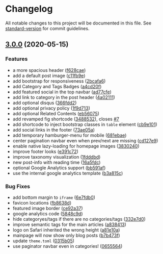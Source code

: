 # Changelog

All notable changes to this project will be documented in this file. See [standard-version](https://github.com/conventional-changelog/standard-version) for commit guidelines.

## [3.0.0](https://github.com/THeK3nger/davideaversa.it/compare/v2.0.0...v3.0.0) (2020-05-15)


### Features

* a more spacious header ([f628cae](https://github.com/THeK3nger/davideaversa.it/commit/f628cae20ef5b5c139bfbd702b6c3c230a713182))
* add a default post image ([c11fb9e](https://github.com/THeK3nger/davideaversa.it/commit/c11fb9e62482ccf6ccb0bd453801809a6cc96c73))
* add bootstrap for responsiveness  ([2bcafa6](https://github.com/THeK3nger/davideaversa.it/commit/2bcafa6fca0d528f5a0b389c3108dbcc043b9b68))
* add Category and Tags Badges ([a4cd20f](https://github.com/THeK3nger/davideaversa.it/commit/a4cd20f63724733173a179226e1e72f62619ae6c))
* add featured social in the top navbar ([ad77cfe](https://github.com/THeK3nger/davideaversa.it/commit/ad77cfe8297869e61a4405d022471393fa7068ea))
* add link to category in the post header ([4a02111](https://github.com/THeK3nger/davideaversa.it/commit/4a02111078ff520e2aba7fc1090c2ce44d4756fb))
* add optional disqus ([366fdd2](https://github.com/THeK3nger/davideaversa.it/commit/366fdd2ce89e21bbc3c3bf534ef787446e6105c2))
* add optional privacy policy ([1f9d713](https://github.com/THeK3nger/davideaversa.it/commit/1f9d713cc3195a7c3cd445cb8185d6a3127d1015))
* add optional Related Contents ([eb56075](https://github.com/THeK3nger/davideaversa.it/commit/eb56075cb25fd4d0c51a47074f5ba6c2c6b5c957))
* add revamped fig shortcode ([3488532](https://github.com/THeK3nger/davideaversa.it/commit/3488532c38039cddf6fbf0e30941d92c5a5f02cc)), closes [#7](https://github.com/THeK3nger/davideaversa.it/issues/7)
* add shortcode to inject bootstrap classes in `table` element ([cb9e101](https://github.com/THeK3nger/davideaversa.it/commit/cb9e101429e650b44f4610b9d48c9d3f10e44148))
* add social links in the footer ([73ae05a](https://github.com/THeK3nger/davideaversa.it/commit/73ae05a068e366eff9285fa4edd3b38e6e90d07b))
* add temporary hamburger-menu for mobile ([681ebae](https://github.com/THeK3nger/davideaversa.it/commit/681ebaed5011ea528a2ba215eb4d7df99d84f848))
* center pagination navbar even when prev/next are missing ([cd127e9](https://github.com/THeK3nger/davideaversa.it/commit/cd127e945db6923d600c786795cc728d5676abe8))
* enable native lazy-loading for homepage images  ([3830240](https://github.com/THeK3nger/davideaversa.it/commit/3830240504d3cd69a890bbf2ad0ad99b0d164960))
* improve footer looks ([e391c72](https://github.com/THeK3nger/davideaversa.it/commit/e391c72e9a8cf79381361cc38ba258bb58ce278f))
* improve taxonomy visualization ([1fdddbd](https://github.com/THeK3nger/davideaversa.it/commit/1fdddbd088b0d2820b114a3cabdc652c9b1109b9))
* new post-info with reading time ([16a5fdc](https://github.com/THeK3nger/davideaversa.it/commit/16a5fdc252a5a7f0c967dbcd9c1700928c297488))
* optional Google Analytics support ([bb591af](https://github.com/THeK3nger/davideaversa.it/commit/bb591afd8f984a911aab7e3598990b006e8aded5))
* use the internal google analytics template ([b3a815c](https://github.com/THeK3nger/davideaversa.it/commit/b3a815ca6288952a5c26c148762f00f3715b6c5a))


### Bug Fixes

* add bottom margin to `iframe` ([6e7fdb0](https://github.com/THeK3nger/davideaversa.it/commit/6e7fdb0a58e9c699d5109b64e011fbc874bf06fe))
* favicon locations ([fb8638d](https://github.com/THeK3nger/davideaversa.it/commit/fb8638d2db2d7a215773088991037c5622209943))
* featured image border ([ce92a37](https://github.com/THeK3nger/davideaversa.it/commit/ce92a378363a11e70d21b8e1c6a78181b19e114c))
* google analytics code ([5848c9d](https://github.com/THeK3nger/davideaversa.it/commit/5848c9d13e83bf64d8c4d9739275031800f01f05))
* hide categoryes/tags if there are no categories/tags ([332e7d0](https://github.com/THeK3nger/davideaversa.it/commit/332e7d0dd628789125929b946d1cf17881b18044))
* improve semantic tags for the main articles  ([a838413](https://github.com/THeK3nger/davideaversa.it/commit/a838413dca0543c4c00970ae03035eaca3c95762))
* logo on Safari inherited the wrong height ([a81e10a](https://github.com/THeK3nger/davideaversa.it/commit/a81e10a97efd82a32ec9b17fff320d795cd12256))
* mainpage will now show only blog posts ([b7b473f](https://github.com/THeK3nger/davideaversa.it/commit/b7b473f57245058c02429a360add0317d03f5805))
* update `theme.toml`  ([0315b05](https://github.com/THeK3nger/davideaversa.it/commit/0315b059b4e3ef22e0fb9e6b1c6f0bc655d02ad8))
* use paginator navbar even in categories! ([0655564](https://github.com/THeK3nger/davideaversa.it/commit/0655564382556fdd68696ce094a67c2a86baa467))

